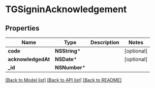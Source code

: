 # TGSigninAcknowledgement

## Properties
Name | Type | Description | Notes
------------ | ------------- | ------------- | -------------
**code** | **NSString*** |  | [optional] 
**acknowledgedAt** | **NSDate*** |  | [optional] 
**_id** | **NSNumber*** |  | 

[[Back to Model list]](../README.md#documentation-for-models) [[Back to API list]](../README.md#documentation-for-api-endpoints) [[Back to README]](../README.md)


